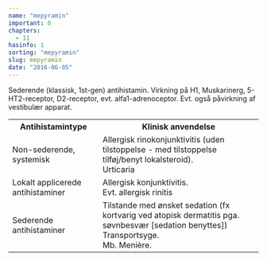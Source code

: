```yaml
---
name: "mepyramin"
important: 0
chapters:  
  - 11
hasinfo: 1
sorting: "mepyramin"
slug: mepyramin
date: "2016-06-05"
---
```


Sederende (klassisk, 1st-gen) antihistamin. Virkning på H1, Muskarinerg, 5-HT2-receptor, D2-receptor, evt. alfa1-adrenoceptor. Evt. også påvirkning af vestibulær apparat.

<table><tr><th>Antihistamintype</th><th>Klinisk anvendelse</th></tr><tr><td>Non-sederende, systemisk</td><td>Allergisk rinokonjunktivitis (uden tilstoppelse - med tilstoppelse tilføj/benyt lokalsteroid).<br>Urticaria</td></tr><tr><td>Lokalt applicerede antihistaminer</td><td>Allergisk konjunktivitis.<br>Evt. allergisk rinitis</td></tr><tr><td>Sederende antihistaminer</td><td>Tilstande med ønsket sedation (fx kortvarig ved atopisk dermatitis pga. søvnbesvær [sedation benyttes])<br>Transportsyge.<br>Mb. Menière.</td></tr></table>
